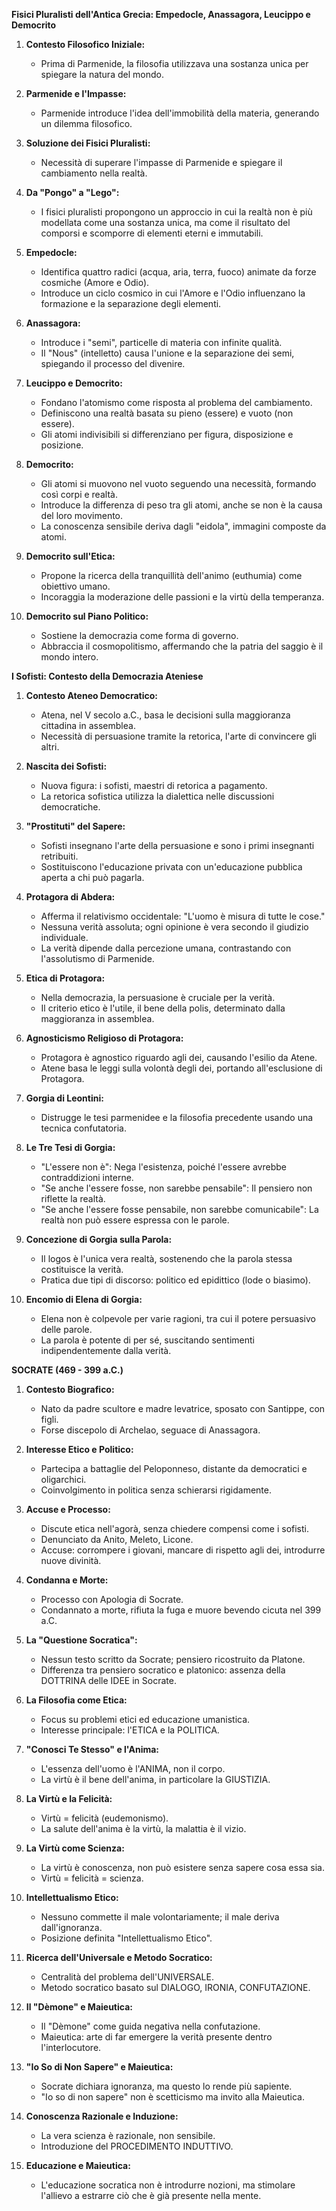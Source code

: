 **Fisici Pluralisti dell'Antica Grecia: Empedocle, Anassagora, Leucippo e Democrito**

1. **Contesto Filosofico Iniziale:**
   - Prima di Parmenide, la filosofia utilizzava una sostanza unica per spiegare la natura del mondo.

2. **Parmenide e l'Impasse:**
   - Parmenide introduce l'idea dell'immobilità della materia, generando un dilemma filosofico.

3. **Soluzione dei Fisici Pluralisti:**
   - Necessità di superare l'impasse di Parmenide e spiegare il cambiamento nella realtà.

4. **Da "Pongo" a "Lego":**
   - I fisici pluralisti propongono un approccio in cui la realtà non è più modellata come una sostanza unica, ma come il risultato del comporsi e scomporre di elementi eterni e immutabili.

5. **Empedocle:**
   - Identifica quattro radici (acqua, aria, terra, fuoco) animate da forze cosmiche (Amore e Odio).
   - Introduce un ciclo cosmico in cui l'Amore e l'Odio influenzano la formazione e la separazione degli elementi.

6. **Anassagora:**
   - Introduce i "semi", particelle di materia con infinite qualità.
   - Il "Nous" (intelletto) causa l'unione e la separazione dei semi, spiegando il processo del divenire.

7. **Leucippo e Democrito:**
   - Fondano l'atomismo come risposta al problema del cambiamento.
   - Definiscono una realtà basata su pieno (essere) e vuoto (non essere).
   - Gli atomi indivisibili si differenziano per figura, disposizione e posizione.

8. **Democrito:**
   - Gli atomi si muovono nel vuoto seguendo una necessità, formando così corpi e realtà.
   - Introduce la differenza di peso tra gli atomi, anche se non è la causa del loro movimento.
   - La conoscenza sensibile deriva dagli "eidola", immagini composte da atomi.

9. **Democrito sull'Etica:**
   - Propone la ricerca della tranquillità dell'animo (euthumia) come obiettivo umano.
   - Incoraggia la moderazione delle passioni e la virtù della temperanza.

10. **Democrito sul Piano Politico:**
    - Sostiene la democrazia come forma di governo.
    - Abbraccia il cosmopolitismo, affermando che la patria del saggio è il mondo intero.





**I Sofisti: Contesto della Democrazia Ateniese**

1. **Contesto Ateneo Democratico:**
   - Atena, nel V secolo a.C., basa le decisioni sulla maggioranza cittadina in assemblea.
   - Necessità di persuasione tramite la retorica, l'arte di convincere gli altri.

2. **Nascita dei Sofisti:**
   - Nuova figura: i sofisti, maestri di retorica a pagamento.
   - La retorica sofistica utilizza la dialettica nelle discussioni democratiche.

3. **"Prostituti" del Sapere:**
   - Sofisti insegnano l'arte della persuasione e sono i primi insegnanti retribuiti.
   - Sostituiscono l'educazione privata con un'educazione pubblica aperta a chi può pagarla.

4. **Protagora di Abdera:**
   - Afferma il relativismo occidentale: "L'uomo è misura di tutte le cose."
   - Nessuna verità assoluta; ogni opinione è vera secondo il giudizio individuale.
   - La verità dipende dalla percezione umana, contrastando con l'assolutismo di Parmenide.

5. **Etica di Protagora:**
   - Nella democrazia, la persuasione è cruciale per la verità.
   - Il criterio etico è l'utile, il bene della polis, determinato dalla maggioranza in assemblea.

6. **Agnosticismo Religioso di Protagora:**
   - Protagora è agnostico riguardo agli dei, causando l'esilio da Atene.
   - Atene basa le leggi sulla volontà degli dei, portando all'esclusione di Protagora.

7. **Gorgia di Leontini:**
   - Distrugge le tesi parmenidee e la filosofia precedente usando una tecnica confutatoria.

8. **Le Tre Tesi di Gorgia:**
   - "L'essere non è": Nega l'esistenza, poiché l'essere avrebbe contraddizioni interne.
   - "Se anche l'essere fosse, non sarebbe pensabile": Il pensiero non riflette la realtà.
   - "Se anche l'essere fosse pensabile, non sarebbe comunicabile": La realtà non può essere espressa con le parole.

9. **Concezione di Gorgia sulla Parola:**
   - Il logos è l'unica vera realtà, sostenendo che la parola stessa costituisce la verità.
   - Pratica due tipi di discorso: politico ed epidittico (lode o biasimo).

10. **Encomio di Elena di Gorgia:**
    - Elena non è colpevole per varie ragioni, tra cui il potere persuasivo delle parole.
    - La parola è potente di per sé, suscitando sentimenti indipendentemente dalla verità.





**SOCRATE (469 - 399 a.C.)**

1. **Contesto Biografico:**
   - Nato da padre scultore e madre levatrice, sposato con Santippe, con figli.
   - Forse discepolo di Archelao, seguace di Anassagora.

2. **Interesse Etico e Politico:**
   - Partecipa a battaglie del Peloponneso, distante da democratici e oligarchici.
   - Coinvolgimento in politica senza schierarsi rigidamente.

3. **Accuse e Processo:**
   - Discute etica nell'agorà, senza chiedere compensi come i sofisti.
   - Denunciato da Anito, Meleto, Licone.
   - Accuse: corrompere i giovani, mancare di rispetto agli dei, introdurre nuove divinità.

4. **Condanna e Morte:**
   - Processo con Apologia di Socrate.
   - Condannato a morte, rifiuta la fuga e muore bevendo cicuta nel 399 a.C.

5. **La "Questione Socratica":**
   - Nessun testo scritto da Socrate; pensiero ricostruito da Platone.
   - Differenza tra pensiero socratico e platonico: assenza della DOTTRINA delle IDEE in Socrate.

6. **La Filosofia come Etica:**
   - Focus su problemi etici ed educazione umanistica.
   - Interesse principale: l'ETICA e la POLITICA.

7. **"Conosci Te Stesso" e l'Anima:**
   - L'essenza dell'uomo è l'ANIMA, non il corpo.
   - La virtù è il bene dell'anima, in particolare la GIUSTIZIA.

8. **La Virtù e la Felicità:**
   - Virtù = felicità (eudemonismo).
   - La salute dell'anima è la virtù, la malattia è il vizio.

9. **La Virtù come Scienza:**
   - La virtù è conoscenza, non può esistere senza sapere cosa essa sia.
   - Virtù = felicità = scienza.

10. **Intellettualismo Etico:**
    - Nessuno commette il male volontariamente; il male deriva dall'ignoranza.
    - Posizione definita "Intellettualismo Etico".

11. **Ricerca dell'Universale e Metodo Socratico:**
    - Centralità del problema dell'UNIVERSALE.
    - Metodo socratico basato sul DIALOGO, IRONIA, CONFUTAZIONE.

12. **Il "Dèmone" e Maieutica:**
    - Il "Dèmone" come guida negativa nella confutazione.
    - Maieutica: arte di far emergere la verità presente dentro l'interlocutore.

13. **"Io So di Non Sapere" e Maieutica:**
    - Socrate dichiara ignoranza, ma questo lo rende più sapiente.
    - "Io so di non sapere" non è scetticismo ma invito alla Maieutica.

14. **Conoscenza Razionale e Induzione:**
    - La vera scienza è razionale, non sensibile.
    - Introduzione del PROCEDIMENTO INDUTTIVO.

15. **Educazione e Maieutica:**
    - L'educazione socratica non è introdurre nozioni, ma stimolare l'allievo a estrarre ciò che è già presente nella mente.